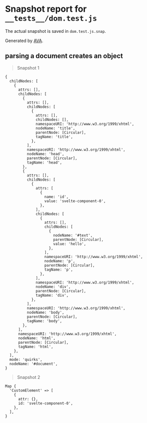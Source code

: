 # Snapshot report for `__tests__/dom.test.js`

The actual snapshot is saved in `dom.test.js.snap`.

Generated by [AVA](https://ava.li).

## parsing a document creates an object

> Snapshot 1

    {
      childNodes: [
        {
          attrs: [],
          childNodes: [
            {
              attrs: [],
              childNodes: [
                {
                  attrs: [],
                  childNodes: [],
                  namespaceURI: 'http://www.w3.org/1999/xhtml',
                  nodeName: 'title',
                  parentNode: [Circular],
                  tagName: 'title',
                },
              ],
              namespaceURI: 'http://www.w3.org/1999/xhtml',
              nodeName: 'head',
              parentNode: [Circular],
              tagName: 'head',
            },
            {
              attrs: [],
              childNodes: [
                {
                  attrs: [
                    {
                      name: 'id',
                      value: 'svelte-component-0',
                    },
                  ],
                  childNodes: [
                    {
                      attrs: [],
                      childNodes: [
                        {
                          nodeName: '#text',
                          parentNode: [Circular],
                          value: 'hello',
                        },
                      ],
                      namespaceURI: 'http://www.w3.org/1999/xhtml',
                      nodeName: 'p',
                      parentNode: [Circular],
                      tagName: 'p',
                    },
                  ],
                  namespaceURI: 'http://www.w3.org/1999/xhtml',
                  nodeName: 'div',
                  parentNode: [Circular],
                  tagName: 'div',
                },
              ],
              namespaceURI: 'http://www.w3.org/1999/xhtml',
              nodeName: 'body',
              parentNode: [Circular],
              tagName: 'body',
            },
          ],
          namespaceURI: 'http://www.w3.org/1999/xhtml',
          nodeName: 'html',
          parentNode: [Circular],
          tagName: 'html',
        },
      ],
      mode: 'quirks',
      nodeName: '#document',
    }

> Snapshot 2

    Map {
      'CustomElement' => [
        {
          attr: {},
          id: 'svelte-component-0',
        },
      ],
    }
